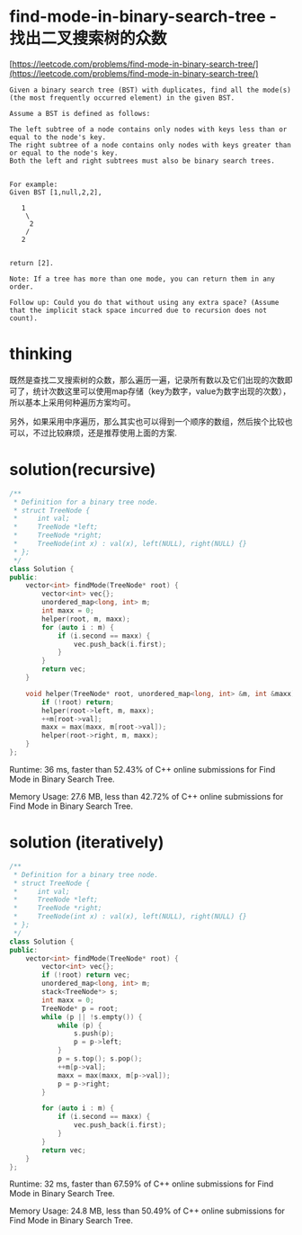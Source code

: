 # find-mode-in-binary-search-tree - 找出二叉搜索树的众数

[https://leetcode.com/problems/find-mode-in-binary-search-tree/](https://leetcode.com/problems/find-mode-in-binary-search-tree/)

```
Given a binary search tree (BST) with duplicates, find all the mode(s) (the most frequently occurred element) in the given BST.

Assume a BST is defined as follows:

The left subtree of a node contains only nodes with keys less than or equal to the node's key.
The right subtree of a node contains only nodes with keys greater than or equal to the node's key.
Both the left and right subtrees must also be binary search trees.


For example:
Given BST [1,null,2,2],

   1
    \
     2
    /
   2


return [2].

Note: If a tree has more than one mode, you can return them in any order.

Follow up: Could you do that without using any extra space? (Assume that the implicit stack space incurred due to recursion does not count).
```

# thinking

既然是查找二叉搜索树的众数，那么遍历一遍，记录所有数以及它们出现的次数即可了，统计次数这里可以使用map存储（key为数字，value为数字出现的次数），所以基本上采用何种遍历方案均可。

另外，如果采用中序遍历，那么其实也可以得到一个顺序的数组，然后挨个比较也可以，不过比较麻烦，还是推荐使用上面的方案.

# solution(recursive)

```c++
/**
 * Definition for a binary tree node.
 * struct TreeNode {
 *     int val;
 *     TreeNode *left;
 *     TreeNode *right;
 *     TreeNode(int x) : val(x), left(NULL), right(NULL) {}
 * };
 */
class Solution {
public:
    vector<int> findMode(TreeNode* root) {
        vector<int> vec{};
        unordered_map<long, int> m;
        int maxx = 0;
        helper(root, m, maxx);
        for (auto i : m) {
            if (i.second == maxx) {
                vec.push_back(i.first);
            }
        }
        return vec;
    }

    void helper(TreeNode* root, unordered_map<long, int> &m, int &maxx) {
        if (!root) return;
        helper(root->left, m, maxx);
        ++m[root->val];
        maxx = max(maxx, m[root->val]);
        helper(root->right, m, maxx);
    }
};
```

Runtime: 36 ms, faster than 52.43% of C++ online submissions for Find Mode in Binary Search Tree.

Memory Usage: 27.6 MB, less than 42.72% of C++ online submissions for Find Mode in Binary Search Tree.

# solution (iteratively)

```c++
/**
 * Definition for a binary tree node.
 * struct TreeNode {
 *     int val;
 *     TreeNode *left;
 *     TreeNode *right;
 *     TreeNode(int x) : val(x), left(NULL), right(NULL) {}
 * };
 */
class Solution {
public:
    vector<int> findMode(TreeNode* root) {
        vector<int> vec{};
        if (!root) return vec;
        unordered_map<long, int> m;
        stack<TreeNode*> s;
        int maxx = 0;
        TreeNode* p = root;
        while (p || !s.empty()) {
            while (p) {
                s.push(p);
                p = p->left;
            }
            p = s.top(); s.pop();
            ++m[p->val];
            maxx = max(maxx, m[p->val]);
            p = p->right;
        }

        for (auto i : m) {
            if (i.second == maxx) {
                vec.push_back(i.first);
            }
        }
        return vec;
    }
};
```

Runtime: 32 ms, faster than 67.59% of C++ online submissions for Find Mode in Binary Search Tree.

Memory Usage: 24.8 MB, less than 50.49% of C++ online submissions for Find Mode in Binary Search Tree.
